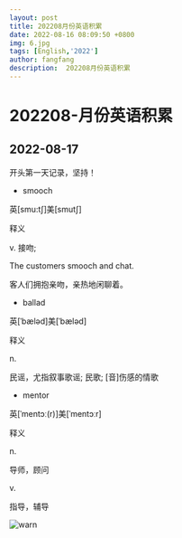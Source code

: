 ```yaml
---
layout: post
title: 202208月份英语积累
date: 2022-08-16 08:09:50 +0800
img: 6.jpg
tags: [English,'2022']
author: fangfang
description:  202208月份英语积累
---
```


# 202208-月份英语积累

## 2022-08-17

开头第一天记录，坚持！

* smooch

英[smu:tʃ]美[smutʃ]

释义

v. 接吻; 

The customers smooch and chat.

客人们拥抱亲吻，亲热地闲聊着。

* ballad

英[ˈbæləd]美[ˈbæləd]

释义

n.

民谣，尤指叙事歌谣; 民歌; [音]伤感的情歌

* mentor

英[ˈmentɔː(r)]美[ˈmentɔːr]

释义

n.

导师，顾问

v.

指导，辅导


![warn]({{site.baseurl}}/images/post/202208/03.jpg)